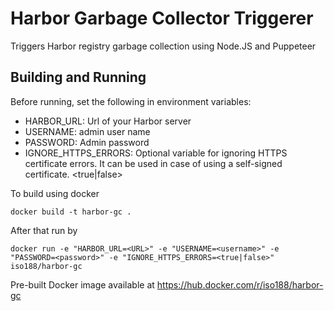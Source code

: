 # Harbor Garbage Collector Triggerer
Triggers Harbor registry garbage collection using Node.JS and Puppeteer
## Building and Running
Before running, set the following in environment variables:
- HARBOR_URL: Url of your Harbor server
- USERNAME: admin user name
- PASSWORD: Admin password
- IGNORE_HTTPS_ERRORS: Optional variable for ignoring HTTPS certificate errors. It can be used in case of using a self-signed certificate. <true|false>

To build using docker
```
docker build -t harbor-gc .
```
After that run by
```
docker run -e "HARBOR_URL=<URL>" -e "USERNAME=<username>" -e "PASSWORD=<password>" -e "IGNORE_HTTPS_ERRORS=<true|false>" iso188/harbor-gc
```
Pre-built Docker image available at https://hub.docker.com/r/iso188/harbor-gc
